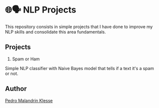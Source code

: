 # 🌐🗣️ NLP Projects 

This repository consists in simple projects that I have done to improve my 
NLP skills and consolidate this area fundamentals.

## Projects

1. Spam or Ham

Simple NLP classifier with Naive Bayes model that tells if a text it's a spam 
or not.

## Author

[Pedro Malandrin Klesse](https://www.github.com/Klesse)
